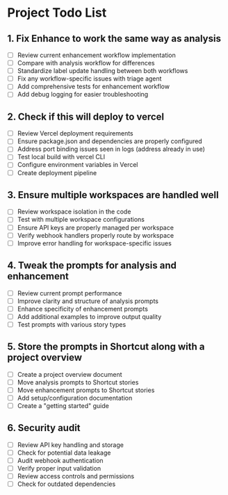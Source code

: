 # Project Todo List

## 1. Fix Enhance to work the same way as analysis
- [ ] Review current enhancement workflow implementation
- [ ] Compare with analysis workflow for differences
- [ ] Standardize label update handling between both workflows
- [ ] Fix any workflow-specific issues with triage agent
- [ ] Add comprehensive tests for enhancement workflow
- [ ] Add debug logging for easier troubleshooting

## 2. Check if this will deploy to vercel
- [ ] Review Vercel deployment requirements
- [ ] Ensure package.json and dependencies are properly configured
- [ ] Address port binding issues seen in logs (address already in use)
- [ ] Test local build with vercel CLI
- [ ] Configure environment variables in Vercel
- [ ] Create deployment pipeline

## 3. Ensure multiple workspaces are handled well
- [ ] Review workspace isolation in the code
- [ ] Test with multiple workspace configurations
- [ ] Ensure API keys are properly managed per workspace
- [ ] Verify webhook handlers properly route by workspace
- [ ] Improve error handling for workspace-specific issues

## 4. Tweak the prompts for analysis and enhancement
- [ ] Review current prompt performance
- [ ] Improve clarity and structure of analysis prompts
- [ ] Enhance specificity of enhancement prompts
- [ ] Add additional examples to improve output quality
- [ ] Test prompts with various story types

## 5. Store the prompts in Shortcut along with a project overview
- [ ] Create a project overview document
- [ ] Move analysis prompts to Shortcut stories
- [ ] Move enhancement prompts to Shortcut stories
- [ ] Add setup/configuration documentation
- [ ] Create a "getting started" guide

## 6. Security audit
- [ ] Review API key handling and storage
- [ ] Check for potential data leakage
- [ ] Audit webhook authentication
- [ ] Verify proper input validation
- [ ] Review access controls and permissions
- [ ] Check for outdated dependencies 